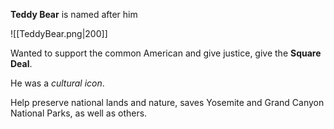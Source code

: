 **Teddy Bear** is named after him

![[TeddyBear.png|200]]

Wanted to support the common American and give justice, give the **Square Deal**.

He was a *cultural icon*.

Help preserve national lands and nature, saves Yosemite and Grand Canyon National Parks, as well as others.